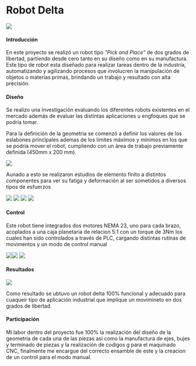 # Robot Delta
![](https://lh3.googleusercontent.com/1nq-_OaXbrw3KEWxPMd9-yejqFKoOimcqHCxlqiyBCTyomgB3U0Wl270hKQqLXdh10o_=s151)

#### Introducción
En este proyecto se realizó un robot tipo *"Pick and Place"*  de dos grados de libertad, partiendo desde cero tanto en su diseño como en su manufactura. Este tipo de robot esta diseñado para realizar tareas dentro de la industría, automatizando y agilizando procesos que involucren la manipulación de objetos o materias primas, brindando un trabajo y resultado con alta precisión.
#### Diseño
Se realizo una investigación evaluando los diferentes robots existentes en el mercado además de evaluar las distintas aplicaciones u engfoques que se podria tomar.

Para la definición de la geometria se comenzó a definir los valores de los eslabones principales ademas de los limites máximos y minímos en los que se podría mover el robot, cumpliendo con un área de trabajo previamente definida (450mm x 200 mm).

![](https://lh3.googleusercontent.com/-3kvK1ghxHSlRkk2wpgk8bcVZEWkNOuAWiCzueSNMGzeanzq1ioEJjZuQY7oitbeMOz4=s85)

Aunado a esto se realizaron estudios de elemento finíto a distintos componentes para ver su fatiga y deformación al ser sometidos a diversos tipos de esfuerzos

![](https://lh3.googleusercontent.com/Ph4MAfqKzZD1qSkLIybfMrTgMfiI-ZlrNGYPoJLvcq7K6q3RD05pONfKnLsABE9S0E6ygHE=s169) ![](https://lh3.googleusercontent.com/N7eGcOvTCu3SYScSYalBbJ_KQd1DUzh83hqgtG4JVlCl9gvH6Zi_2DEIMx-D-QjKfGfy6Q=s168) ![](https://lh3.googleusercontent.com/qeEjIIsK5lKLpWNj17pdbDLj3Na7GLdPfL0ls5Zkg-cq-JcHp1RX9L3nMD2LYNX_K625aw=s136) ![](https://lh3.googleusercontent.com/lsqn4JZSGkrwMKBZwb8vDGnBVfjLWIbiNiC7A1oSNGrMie3arfp6o0-W0lvUU07Kqxo4=s143)

#### Control
Este robot tiene integrados dos motores NEMA 23, uno para cada brazo, acoplados a una caja planetaria de relacion 5:1 con un torque de 3Nm los cuales han sido controlados a través de PLC, cargando distintas rutinas de movimentos y un modo de control manual

![](https://lh3.googleusercontent.com/ZwEa3LJuDPer9LbCNPZaHh-JXOFyspvBoRM2AuN4535R3kzQMLFxztL6DuYf3P12Cojn=s142)![](https://lh3.googleusercontent.com/OWmjfeOQrk0koKG4Ngo5mbNYU67S7v780L1wtIkeZt2RxbeZDDEKVOsJYHpyt8EvJ0058ls=s170) ![](https://lh3.googleusercontent.com/kbzzEwno22NrZ-9ymP4TTJyrZSQVUdBm215C2_ypFIrJzi3wkb8J_4XAAqVZafF7HCap=s85)

#### Resultados
![](https://lh3.googleusercontent.com/3pedr03AkEI2qamDlt_uNLJ3ZCJSyiijzG-P9BamAamTzi8DZMgZM-99LONPpwVzBikqg04=s85)

Como resultado se ubtuvo un robot delta 100% funcional y adecuado para cuaqueir tipo de aplicación industrial que implique un movimineto en dos grados de libertad.

#### Participación
Mi labor dentro del proyecto fue 100% la realización del diseño de la geometría  de cada una de las piezas asi como la manufactura de ejes, bujes y terminado de piezas y la realización de codigos g para el maquinado CNC, finalmente me encargue del  correcto ensamble de este y la creacion de un control para el modo manual.
